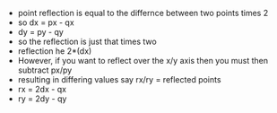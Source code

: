 - point reflection is equal to the differnce between two points times 2
- so dx = px - qx
- dy = py - qy
- so the reflection is just that times two
- reflection he 2*(dx)
- However, if you want to reflect over the x/y axis then you must then subtract px/py
- resulting in differing values say rx/ry = reflected points
- rx = 2dx - qx
- ry = 2dy - qy
